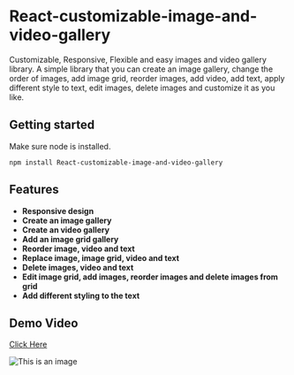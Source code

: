 # React-customizable-image-and-video-gallery
Customizable, Responsive, Flexible and easy images and video gallery library. A simple library that you can create an image gallery, change the order of images, add image grid, reorder images, add video, add text, apply different style to text,  edit images, delete images and customize it as you like.




## Getting started

Make sure node is installed.

```
npm install React-customizable-image-and-video-gallery
```

## Features

 - **Responsive design**
 - **Create an image gallery**
 - **Create an video gallery**
 - **Add an image grid gallery**
 - **Reorder image, video and text**
 - **Replace image, image grid, video and text**
 - **Delete images, video and text**
 - **Edit image grid, add images, reorder images and delete images from grid**
 - **Add different styling to the text**

## Demo Video

[Click Here](https://vginfotec.com/upload/react.gif)


![This is an image](https://vginfotec.com/upload/react_js.png)
